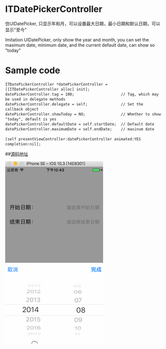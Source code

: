 # ITDatePickerController

仿UIDatePicker, 只显示年和月，可以设置最大日期，最小日期和默认日期，可以显示"至今"

Imitation UIDatePicker, only show the year and month, you can set the maximum date, minimum date, and the current default date, can show so "today"

# Sample code

    ITDatePickerController *datePickerController = [[ITDatePickerController alloc] init];
    datePickerController.tag = 100;                     // Tag, which may be used in delegate methods
    datePickerController.delegate = self;               // Set the callback object
    datePickerController.showToday = NO;                // Whether to show "today", default is yes
    datePickerController.defaultDate = self.startDate;  // Default date
    datePickerController.maximumDate = self.endDate;    // maxinum date
    
    [self presentViewController:datePickerController animated:YES completion:nil];

##[源码地址](https://github.com/witchan/ITDatePickerController)

![MacDown Screenshot](https://raw.githubusercontent.com/witchan/Picture/master/ITDatePickerController.gif)
